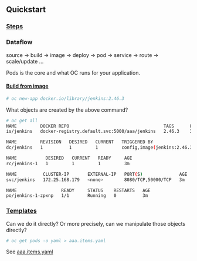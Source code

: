 ## Quickstart

### [Steps](https://docs.openshift.org/latest/getting_started/developers_cli.html)

### Dataflow

source -> build -> image -> deploy -> pod -> service -> route -> scale/update ...

Pods is the core and what OC runs for your application.

#### [Build from image](https://docs.openshift.org/latest/dev_guide/application_lifecycle/new_app.html#specifying-an-image)

```sh
# oc new-app docker.io/library/jenkins:2.46.3
```

What objects are created by the above command?

```sh
# oc get all
NAME         DOCKER REPO                                    TAGS      UPDATED
is/jenkins   docker-registry.default.svc:5000/aaa/jenkins   2.46.3    3 minutes ago

NAME         REVISION   DESIRED   CURRENT   TRIGGERED BY
dc/jenkins   1          1         1         config,image(jenkins:2.46.3)

NAME           DESIRED   CURRENT   READY     AGE
rc/jenkins-1   1         1         1         3m

NAME          CLUSTER-IP       EXTERNAL-IP   PORT(S)              AGE
svc/jenkins   172.25.168.179   <none>        8080/TCP,50000/TCP   3m

NAME                 READY     STATUS    RESTARTS   AGE
po/jenkins-1-zpxnp   1/1       Running   0          3m
```

### [Templates](https://docs.openshift.org/latest/dev_guide/templates.html#dev-guide-templates)

Can we do it directly? Or more precisely, can we manipulate those objects directly?

```sh
# oc get pods -o yaml > aaa.items.yaml
```

See [aaa.items.yaml](aaa.items.yaml)


